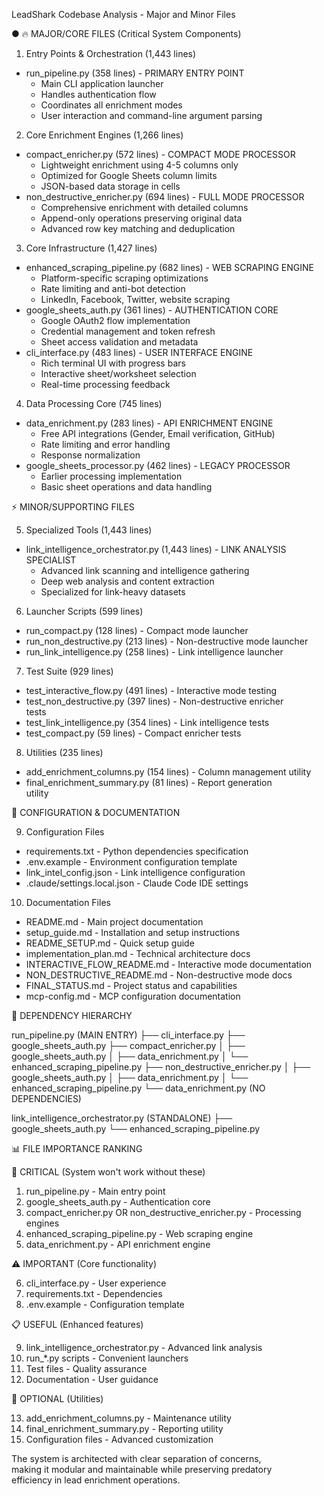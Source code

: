  LeadShark Codebase Analysis - Major and Minor Files

● 🔥 MAJOR/CORE FILES (Critical System Components)

  1. Entry Points & Orchestration (1,443 lines)

  - run_pipeline.py (358 lines) - PRIMARY ENTRY POINT
    - Main CLI application launcher
    - Handles authentication flow
    - Coordinates all enrichment modes
    - User interaction and command-line argument parsing

  2. Core Enrichment Engines (1,266 lines)

  - compact_enricher.py (572 lines) - COMPACT MODE PROCESSOR
    - Lightweight enrichment using 4-5 columns only
    - Optimized for Google Sheets column limits
    - JSON-based data storage in cells
  - non_destructive_enricher.py (694 lines) - FULL MODE PROCESSOR     
    - Comprehensive enrichment with detailed columns
    - Append-only operations preserving original data
    - Advanced row key matching and deduplication

  3. Core Infrastructure (1,427 lines)

  - enhanced_scraping_pipeline.py (682 lines) - WEB SCRAPING 
  ENGINE
    - Platform-specific scraping optimizations
    - Rate limiting and anti-bot detection
    - LinkedIn, Facebook, Twitter, website scraping
  - google_sheets_auth.py (361 lines) - AUTHENTICATION CORE
    - Google OAuth2 flow implementation
    - Credential management and token refresh
    - Sheet access validation and metadata
  - cli_interface.py (483 lines) - USER INTERFACE ENGINE
    - Rich terminal UI with progress bars
    - Interactive sheet/worksheet selection
    - Real-time processing feedback

  4. Data Processing Core (745 lines)

  - data_enrichment.py (283 lines) - API ENRICHMENT ENGINE
    - Free API integrations (Gender, Email verification, GitHub)      
    - Rate limiting and error handling
    - Response normalization
  - google_sheets_processor.py (462 lines) - LEGACY PROCESSOR
    - Earlier processing implementation
    - Basic sheet operations and data handling

  ⚡ MINOR/SUPPORTING FILES

  5. Specialized Tools (1,443 lines)

  - link_intelligence_orchestrator.py (1,443 lines) - LINK 
  ANALYSIS SPECIALIST
    - Advanced link scanning and intelligence gathering
    - Deep web analysis and content extraction
    - Specialized for link-heavy datasets

  6. Launcher Scripts (599 lines)

  - run_compact.py (128 lines) - Compact mode launcher
  - run_non_destructive.py (213 lines) - Non-destructive mode
  launcher
  - run_link_intelligence.py (258 lines) - Link intelligence
  launcher

  7. Test Suite (929 lines)

  - test_interactive_flow.py (491 lines) - Interactive mode
  testing
  - test_non_destructive.py (397 lines) - Non-destructive enricher    
   tests
  - test_link_intelligence.py (354 lines) - Link intelligence
  tests
  - test_compact.py (59 lines) - Compact enricher tests

  8. Utilities (235 lines)

  - add_enrichment_columns.py (154 lines) - Column management
  utility
  - final_enrichment_summary.py (81 lines) - Report generation        
  utility

  📁 CONFIGURATION & DOCUMENTATION

  9. Configuration Files

  - requirements.txt - Python dependencies specification
  - .env.example - Environment configuration template
  - link_intel_config.json - Link intelligence configuration
  - .claude/settings.local.json - Claude Code IDE settings

  10. Documentation Files

  - README.md - Main project documentation
  - setup_guide.md - Installation and setup instructions
  - README_SETUP.md - Quick setup guide
  - implementation_plan.md - Technical architecture docs
  - INTERACTIVE_FLOW_README.md - Interactive mode documentation       
  - NON_DESTRUCTIVE_README.md - Non-destructive mode docs
  - FINAL_STATUS.md - Project status and capabilities
  - mcp-config.md - MCP configuration documentation

  🔗 DEPENDENCY HIERARCHY

  run_pipeline.py (MAIN ENTRY)
  ├── cli_interface.py
  ├── google_sheets_auth.py
  ├── compact_enricher.py
  │   ├── google_sheets_auth.py
  │   ├── data_enrichment.py
  │   └── enhanced_scraping_pipeline.py
  ├── non_destructive_enricher.py
  │   ├── google_sheets_auth.py
  │   ├── data_enrichment.py
  │   └── enhanced_scraping_pipeline.py
  └── data_enrichment.py (NO DEPENDENCIES)

  link_intelligence_orchestrator.py (STANDALONE)
  ├── google_sheets_auth.py
  └── enhanced_scraping_pipeline.py

  📊 FILE IMPORTANCE RANKING

  🚨 CRITICAL (System won't work without these)

  1. run_pipeline.py - Main entry point
  2. google_sheets_auth.py - Authentication core
  3. compact_enricher.py OR non_destructive_enricher.py -
  Processing engines
  4. enhanced_scraping_pipeline.py - Web scraping engine
  5. data_enrichment.py - API enrichment engine

  ⚠️ IMPORTANT (Core functionality)

  6. cli_interface.py - User experience
  7. requirements.txt - Dependencies
  8. .env.example - Configuration template

  📋 USEFUL (Enhanced features)

  9. link_intelligence_orchestrator.py - Advanced link analysis       
  10. run_*.py scripts - Convenient launchers
  11. Test files - Quality assurance
  12. Documentation - User guidance

  🔧 OPTIONAL (Utilities)

  13. add_enrichment_columns.py - Maintenance utility
  14. final_enrichment_summary.py - Reporting utility
  15. Configuration files - Advanced customization

  The system is architected with clear separation of concerns,        
  making it modular and maintainable while preserving predatory       
  efficiency in lead enrichment operations.